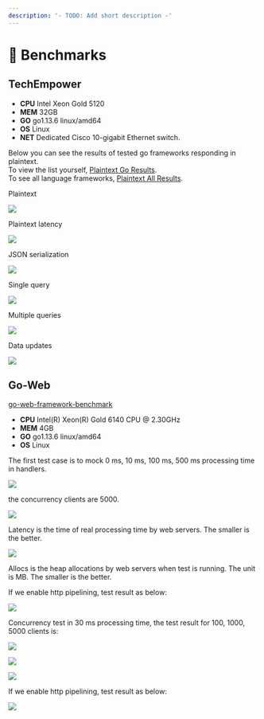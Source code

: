 ```yaml
---
description: '- TODO: Add short description -'
---
```


# 🤖  Benchmarks

## TechEmpower

* **CPU** Intel Xeon Gold 5120
* **MEM** 32GB
* **GO** go1.13.6 linux/amd64
* **OS** Linux
* **NET** Dedicated Cisco 10-gigabit Ethernet switch.

Below you can see the results of tested go frameworks responding in plaintext.  
To view the list yourself, [Plaintext Go Results](https://www.techempower.com/benchmarks/#section=test&runid=350f0783-cc9b-4259-9831-28987799782a&hw=ph&test=plaintext&l=zijocf-1r).  
To see all language frameworks, [Plaintext All Results](https://www.techempower.com/benchmarks/#section=test&runid=350f0783-cc9b-4259-9831-28987799782a&hw=ph&test=plaintext).

Plaintext

![](.gitbook/assets/techempower-plaintext.png)

Plaintext latency

![](.gitbook/assets/techempower-plaintext-latency.png)

JSON serialization

![](.gitbook/assets/techempower-json.png)

Single query

![](.gitbook/assets/techempower-single-query.png)

Multiple queries

![](.gitbook/assets/techempower-multiple-queries.png)

Data updates

![](.gitbook/assets/techempower-updates.png)

## Go-Web

[go-web-framework-benchmark](https://github.com/smallnest/go-web-framework-benchmark)

* **CPU** Intel\(R\) Xeon\(R\) Gold 6140 CPU @ 2.30GHz
* **MEM** 4GB
* **GO** go1.13.6 linux/amd64
* **OS** Linux

The first test case is to mock 0 ms, 10 ms, 100 ms, 500 ms processing time in handlers.

![](.gitbook/assets/benchmark.png)

the concurrency clients are 5000.

![](.gitbook/assets/benchmark_latency.png)

Latency is the time of real processing time by web servers. The smaller is the better.

![](.gitbook/assets/benchmark_alloc.png)

Allocs is the heap allocations by web servers when test is running. The unit is MB. The smaller is the better.

If we enable http pipelining, test result as below:

![](.gitbook/assets/benchmark-pipeline.png)

Concurrency test in 30 ms processing time, the test result for 100, 1000, 5000 clients is:

![](.gitbook/assets/concurrency.png)

![](.gitbook/assets/concurrency_latency.png)

![](.gitbook/assets/concurrency_alloc.png)

If we enable http pipelining, test result as below:

![](.gitbook/assets/concurrency-pipeline.png)

